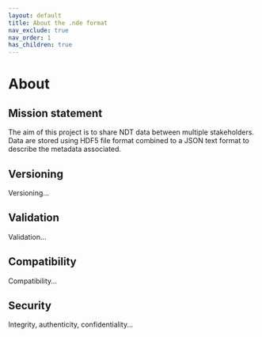 ```yaml
---
layout: default
title: About the .nde format 
nav_exclude: true
nav_order: 1
has_children: true
---
```


# About 
## Mission statement
The aim of this project is to share NDT data between multiple stakeholders. Data are stored using HDF5 file format combined to a JSON text format to describe the metadata associated.

## Versioning
Versioning...

## Validation
Validation...

## Compatibility
Compatibility...

## Security
Integrity, authenticity, confidentiality...